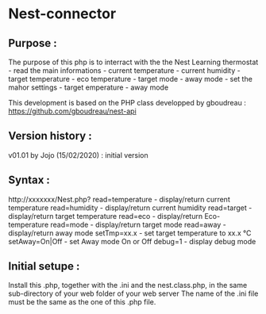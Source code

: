 # Nest-connector
Purpose :
---------
The purpose of this php is to interract with the the Nest Learning thermostat
	- read the main informations 
		- current temperature
		- current humidity
		- target temperature
		- eco temperature
		- target mode
		- away mode
	- set  the mahor settings
		- target emperature
		- away mode

This development is based on the PHP class developped by gboudreau :
https://github.com/gboudreau/nest-api

Version history :
-----------------
v01.01 by Jojo 		(15/02/2020)	: initial version

Syntax :
--------
http://xxxxxxx/Nest.php?
	read=temperature 			 	- display/return current temperature
	read=humidity					- display/return current humidity
	read=target 					- display/return target temperature
	read=eco 						- display/return Eco-temperature
	read=mode 						- display/return target mode
	read=away 						- display/return away mode
	setTmp=xx.x 					- set target temperature to xx.x °C
	setAway=On|Off 					- set Away mode On or Off
	debug=1 						- display debug mode

Initial setupe :
----------------
Install this .php, together with the .ini and the nest.class.php, in the same sub-directory of your web folder of your web server
The name of the .ini file must be the same as the one of this .php file.
